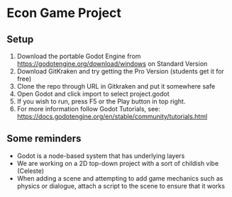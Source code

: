 # Econ Game Project

## Setup
1. Download the portable Godot Engine from https://godotengine.org/download/windows on Standard Version
2. Download GitKraken and try getting the Pro Version (students get it for free)
3. Clone the repo through URL in Gitkraken and put it somewhere safe
4. Open Godot and click import to select project.godot
5. If you wish to run, press F5 or the Play button in top right.
6. For more information follow Godot Tutorials, see: https://docs.godotengine.org/en/stable/community/tutorials.html

## Some reminders
* Godot is a node-based system that has underlying layers
* We are working on a 2D top-down project with a sort of childish vibe (Celeste)
* When adding a scene and attempting to add game mechanics such as physics or dialogue, attach a script to the scene to ensure that it works
